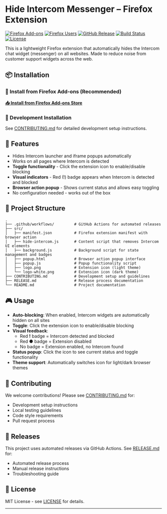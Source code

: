 # Hide Intercom Messenger – Firefox Extension

[![Firefox Add-ons](https://img.shields.io/amo/v/hide-intercom-messenger?style=for-the-badge&logo=firefox&color=FF6611)](https://addons.mozilla.org/firefox/addon/hide-intercom-messenger/)
[![Firefox Users](https://img.shields.io/amo/users/hide-intercom-messenger?style=for-the-badge&logo=firefox&color=FF6611)](https://addons.mozilla.org/firefox/addon/hide-intercom-messenger/)
[![GitHub Release](https://img.shields.io/github/v/release/sander1095/hide-intercom-extension?style=for-the-badge&logo=github)](../../releases)
[![Build Status](https://img.shields.io/github/actions/workflow/status/sander1095/hide-intercom-extension/release.yml?style=for-the-badge&logo=github)](../../actions)
[![License](https://img.shields.io/badge/license-MIT-blue.svg?style=for-the-badge)](LICENSE)

This is a lightweight Firefox extension that automatically hides the Intercom chat widget (messenger) on all websites. Made to reduce noise from customer support widgets across the web.

## 📦 Installation

### 🦊 Install from Firefox Add-ons (Recommended)

**[📥 Install from Firefox Add-ons Store](https://addons.mozilla.org/firefox/addon/hide-intercom-messenger/)**

### 🔧 Development Installation

See [CONTRIBUTING.md](CONTRIBUTING.md) for detailed development setup instructions.

## 🚀 Features
- Hides Intercom launcher and iframe popups automatically
- Works on all pages where Intercom is detected
- **Toggle functionality** - Click the extension icon to enable/disable blocking
- **Visual indicators** - Red (!) badge appears when Intercom is detected and blocked
- **Browser action popup** - Shows current status and allows easy toggling
- No configuration needed - works out of the box

## 📁 Project Structure
```
.
├── .github/workflows/         # GitHub Actions for automated releases
├── src/
│   ├── manifest.json          # Firefox extension manifest with browser action
│   ├── hide-intercom.js       # Content script that removes Intercom UI elements
│   ├── background.js          # Background script for state management and badges
│   ├── popup.html             # Browser action popup interface
│   ├── popup.js               # Popup functionality script
│   ├── logo.png               # Extension icon (light theme)
│   └── logo-white.png         # Extension icon (dark theme)
├── CONTRIBUTING.md            # Development setup and guidelines
├── RELEASE.md                 # Release process documentation
└── README.md                  # Project documentation
```

## 🎮 Usage
- **Auto-blocking**: When enabled, Intercom widgets are automatically hidden on all sites
- **Toggle**: Click the extension icon to enable/disable blocking
- **Visual feedback**: 
  - Red **!** badge = Intercom detected and blocked
  - Red **●** badge = Extension disabled
  - No badge = Extension enabled, no Intercom found
- **Status popup**: Click the icon to see current status and toggle functionality
- **Theme support**: Automatically switches icon for light/dark browser themes

## 🤝 Contributing

We welcome contributions! Please see [CONTRIBUTING.md](CONTRIBUTING.md) for:
- Development setup instructions  
- Local testing guidelines
- Code style requirements
- Pull request process

## 🚀 Releases

This project uses automated releases via GitHub Actions. See [RELEASE.md](RELEASE.md) for:
- Automated release process
- Manual release instructions  
- Troubleshooting guide

## 📝 License

MIT License - see [LICENSE](LICENSE) for details.

---